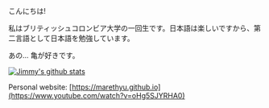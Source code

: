こんにちは!

私はブリティッシュコロンビア大学の一回生です。日本語は楽しいですから、第二言語として日本語を勉強しています。

あの... 亀が好きです。

[![Jimmy's github stats](https://github-readme-stats.vercel.app/api?username=marethyu)](https://github.com/anuraghazra/github-readme-stats)

Personal website: [https://marethyu.github.io](https://www.youtube.com/watch?v=oHg5SJYRHA0)
